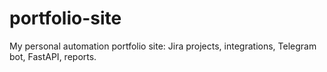 # portfolio-site
My personal automation portfolio site: Jira projects, integrations, Telegram bot, FastAPI, reports.
